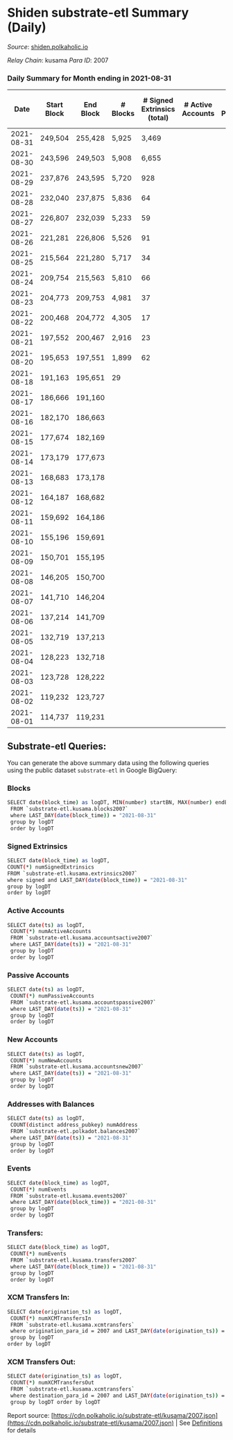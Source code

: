 # Shiden substrate-etl Summary (Daily)

_Source_: [shiden.polkaholic.io](https://shiden.polkaholic.io)

*Relay Chain*: kusama
*Para ID*: 2007



### Daily Summary for Month ending in 2021-08-31


| Date | Start Block | End Block | # Blocks | # Signed Extrinsics (total) | # Active Accounts | # Passive | # New | # Addresses with Balances | # Events | # Transfers | # XCM Transfers In | # XCM Transfers Out | Issues | 
| ---- | ----------- | --------- | -------- | --------------------------- | ----------------- | --------- | ----- | ------------------------- | -------- | ----------- | ------------------ | ------------------- | ------ |
| 2021-08-31 | 249,504 | 255,428 | 5,925 | 3,469 |  |  |  | 15,856 | 26,751 | 9,183 ($33,967,436.22) |   |   |  |
| 2021-08-30 | 243,596 | 249,503 | 5,908 | 6,655 |  |  |  |  | 37,475 | 11,953 ($38,720,204.08) |   |   |  |
| 2021-08-29 | 237,876 | 243,595 | 5,720 | 928 |  |  |  |  | 19,540 | 6,514 ($41,624,045.54) |   |   |  |
| 2021-08-28 | 232,040 | 237,875 | 5,836 | 64 |  |  |  |  | 17,624 | 5,836 ($7,748.01) |   |   |  |
| 2021-08-27 | 226,807 | 232,039 | 5,233 | 59 |  |  |  |  | 15,803 | 5,234 ($6,958.92) |   |   |  |
| 2021-08-26 | 221,281 | 226,806 | 5,526 | 91 |  |  |  |  | 16,704 | 5,527 ($7,351.40) |   |   |  |
| 2021-08-25 | 215,564 | 221,280 | 5,717 | 34 |  |  |  |  | 17,225 | 5,718 ($7,639.86) |   |   |  |
| 2021-08-24 | 209,754 | 215,563 | 5,810 | 66 |  |  |  |  | 17,555 | 5,810 ($7,713.49) |   |   |  |
| 2021-08-23 | 204,773 | 209,753 | 4,981 | 37 |  |  |  |  | 15,024 | 4,981 ($6,612.89) |   |   |  |
| 2021-08-22 | 200,468 | 204,772 | 4,305 | 17 |  |  |  |  | 12,955 | 4,305 ($5,715.42) |   |   |  |
| 2021-08-21 | 197,552 | 200,467 | 2,916 | 23 |  |  |  |  | 8,800 | 2,916 ($3,871.35) |   |   |  |
| 2021-08-20 | 195,653 | 197,551 | 1,899 | 62 |  |  |  |  | 5,826 | 1,898 ($2,518.50) |   |   |  |
| 2021-08-18 | 191,163 | 195,651 | 29 |  |  |  |  |  | 29 |   |   |   |  |
| 2021-08-17 | 186,666 | 191,160 |  |  |  |  |  |  |  |   |   |   |  |
| 2021-08-16 | 182,170 | 186,663 |  |  |  |  |  |  |  |   |   |   |  |
| 2021-08-15 | 177,674 | 182,169 |  |  |  |  |  |  |  |   |   |   |  |
| 2021-08-14 | 173,179 | 177,673 |  |  |  |  |  |  |  |   |   |   |  |
| 2021-08-13 | 168,683 | 173,178 |  |  |  |  |  |  |  |   |   |   |  |
| 2021-08-12 | 164,187 | 168,682 |  |  |  |  |  |  |  |   |   |   |  |
| 2021-08-11 | 159,692 | 164,186 |  |  |  |  |  |  |  |   |   |   |  |
| 2021-08-10 | 155,196 | 159,691 |  |  |  |  |  |  |  |   |   |   |  |
| 2021-08-09 | 150,701 | 155,195 |  |  |  |  |  |  |  |   |   |   |  |
| 2021-08-08 | 146,205 | 150,700 |  |  |  |  |  |  |  |   |   |   |  |
| 2021-08-07 | 141,710 | 146,204 |  |  |  |  |  |  |  |   |   |   |  |
| 2021-08-06 | 137,214 | 141,709 |  |  |  |  |  |  |  |   |   |   |  |
| 2021-08-05 | 132,719 | 137,213 |  |  |  |  |  |  |  |   |   |   |  |
| 2021-08-04 | 128,223 | 132,718 |  |  |  |  |  |  |  |   |   |   |  |
| 2021-08-03 | 123,728 | 128,222 |  |  |  |  |  |  |  |   |   |   |  |
| 2021-08-02 | 119,232 | 123,727 |  |  |  |  |  |  |  |   |   |   |  |
| 2021-08-01 | 114,737 | 119,231 |  |  |  |  |  |  |  |   |   |   |  |

## Substrate-etl Queries:
You can generate the above summary data using the following queries using the public dataset `substrate-etl` in Google BigQuery:

### Blocks
```bash
SELECT date(block_time) as logDT, MIN(number) startBN, MAX(number) endBN, COUNT(*) numBlocks 
 FROM `substrate-etl.kusama.blocks2007`  
 where LAST_DAY(date(block_time)) = "2021-08-31" 
 group by logDT 
 order by logDT
```

### Signed Extrinsics
```bash
SELECT date(block_time) as logDT, 
COUNT(*) numSignedExtrinsics 
FROM `substrate-etl.kusama.extrinsics2007`  
where signed and LAST_DAY(date(block_time)) = "2021-08-31" 
group by logDT 
order by logDT
```

### Active Accounts
```bash
SELECT date(ts) as logDT, 
 COUNT(*) numActiveAccounts 
 FROM `substrate-etl.kusama.accountsactive2007` 
 where LAST_DAY(date(ts)) = "2021-08-31" 
 group by logDT 
 order by logDT
```

### Passive Accounts
```bash
SELECT date(ts) as logDT, 
 COUNT(*) numPassiveAccounts 
 FROM `substrate-etl.kusama.accountspassive2007` 
 where LAST_DAY(date(ts)) = "2021-08-31" 
 group by logDT 
 order by logDT
```

### New Accounts
```bash
SELECT date(ts) as logDT, 
 COUNT(*) numNewAccounts 
 FROM `substrate-etl.kusama.accountsnew2007` 
 where LAST_DAY(date(ts)) = "2021-08-31" 
 group by logDT
 order by logDT
```

### Addresses with Balances
```bash
SELECT date(ts) as logDT,
 COUNT(distinct address_pubkey) numAddress 
 FROM `substrate-etl.polkadot.balances2007` 
 where LAST_DAY(date(ts)) = "2021-08-31" 
 group by logDT 
 order by logDT
```

### Events
```bash
SELECT date(block_time) as logDT, 
 COUNT(*) numEvents 
 FROM `substrate-etl.kusama.events2007` 
 where LAST_DAY(date(block_time)) = "2021-08-31" 
 group by logDT 
 order by logDT
```

### Transfers:
```bash
SELECT date(block_time) as logDT, 
 COUNT(*) numEvents 
 FROM `substrate-etl.kusama.transfers2007` 
 where LAST_DAY(date(block_time)) = "2021-08-31" 
 group by logDT 
 order by logDT
```

### XCM Transfers In:
```bash
SELECT date(origination_ts) as logDT, 
 COUNT(*) numXCMTransfersIn 
 FROM `substrate-etl.kusama.xcmtransfers` 
 where origination_para_id = 2007 and LAST_DAY(date(origination_ts)) = "2021-08-31" 
 group by logDT 
order by logDT
```

### XCM Transfers Out:
```bash
SELECT date(origination_ts) as logDT, 
 COUNT(*) numXCMTransfersOut 
 FROM `substrate-etl.kusama.xcmtransfers` 
 where destination_para_id = 2007 and LAST_DAY(date(origination_ts)) = "2021-08-31" 
 group by logDT order by logDT
```


Report source: [https://cdn.polkaholic.io/substrate-etl/kusama/2007.json](https://cdn.polkaholic.io/substrate-etl/kusama/2007.json) | See [Definitions](/DEFINITIONS.md) for details
